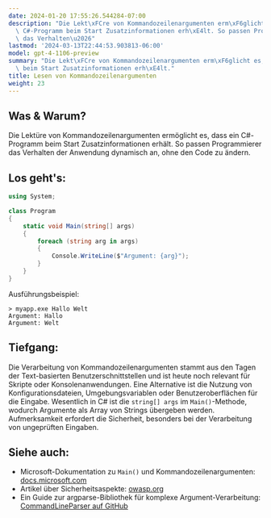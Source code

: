 ```yaml
---
date: 2024-01-20 17:55:26.544284-07:00
description: "Die Lekt\xFCre von Kommandozeilenargumenten erm\xF6glicht es, dass ein\
  \ C#-Programm beim Start Zusatzinformationen erh\xE4lt. So passen Programmierer\
  \ das Verhalten\u2026"
lastmod: '2024-03-13T22:44:53.903813-06:00'
model: gpt-4-1106-preview
summary: "Die Lekt\xFCre von Kommandozeilenargumenten erm\xF6glicht es, dass ein C#-Programm\
  \ beim Start Zusatzinformationen erh\xE4lt."
title: Lesen von Kommandozeilenargumenten
weight: 23
---
```


## Was & Warum?
Die Lektüre von Kommandozeilenargumenten ermöglicht es, dass ein C#-Programm beim Start Zusatzinformationen erhält. So passen Programmierer das Verhalten der Anwendung dynamisch an, ohne den Code zu ändern.

## Los geht's:
```C#
using System;

class Program
{
    static void Main(string[] args)
    {
        foreach (string arg in args)
        {
            Console.WriteLine($"Argument: {arg}");
        }
    }
}
```
Ausführungsbeispiel:
```
> myapp.exe Hallo Welt
Argument: Hallo
Argument: Welt
```

## Tiefgang:
Die Verarbeitung von Kommandozeilenargumenten stammt aus den Tagen der Text-basierten Benutzerschnittstellen und ist heute noch relevant für Skripte oder Konsolenanwendungen. Eine Alternative ist die Nutzung von Konfigurationsdateien, Umgebungsvariablen oder Benutzeroberflächen für die Eingabe. Wesentlich in C# ist die `string[] args` im `Main()`-Methode, wodurch Argumente als Array von Strings übergeben werden. Aufmerksamkeit erfordert die Sicherheit, besonders bei der Verarbeitung von ungeprüften Eingaben.

## Siehe auch:
- Microsoft-Dokumentation zu `Main()` und Kommandozeilenargumenten: [docs.microsoft.com](https://docs.microsoft.com/dotnet/csharp/programming-guide/main-and-command-args/)
- Artikel über Sicherheitsaspekte: [owasp.org](https://owasp.org/www-project-top-ten/)
- Ein Guide zur argparse-Bibliothek für komplexe Argument-Verarbeitung: [CommandLineParser auf GitHub](https://github.com/commandlineparser/commandline)
